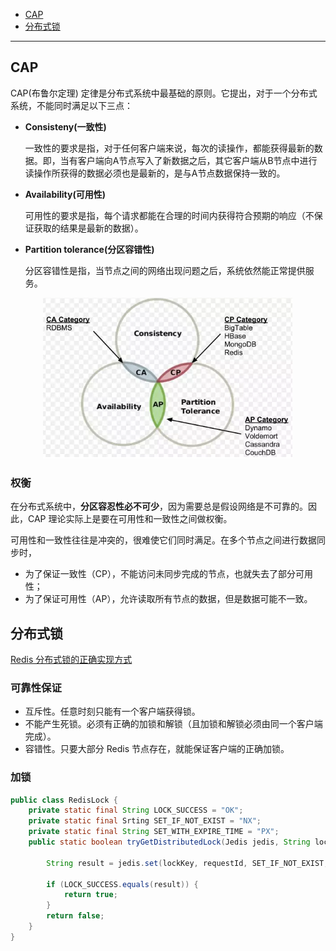 * [CAP](#CAP)
* [分布式锁](#分布式锁)

----------------

## CAP
CAP(布鲁尔定理) 定律是分布式系统中最基础的原则。它提出，对于一个分布式系统，不能同时满足以下三点：
- **Consisteny(一致性)**

  一致性的要求是指，对于任何客户端来说，每次的读操作，都能获得最新的数据。即，当有客户端向A节点写入了新数据之后，其它客户端从B节点中进行读操作所获得的数据必须也是最新的，是与A节点数据保持一致的。

- **Availability(可用性)**

  可用性的要求是指，每个请求都能在合理的时间内获得符合预期的响应（不保证获取的结果是最新的数据）。

- **Partition tolerance(分区容错性)**

  分区容错性是指，当节点之间的网络出现问题之后，系统依然能正常提供服务。

<div align="center"><img src="../pics//1552809821(1).png" width="400px"></div>

### 权衡

在分布式系统中，**分区容忍性必不可少**，因为需要总是假设网络是不可靠的。因此，CAP 理论实际上是要在可用性和一致性之间做权衡。

可用性和一致性往往是冲突的，很难使它们同时满足。在多个节点之间进行数据同步时，

- 为了保证一致性（CP），不能访问未同步完成的节点，也就失去了部分可用性；
- 为了保证可用性（AP），允许读取所有节点的数据，但是数据可能不一致。

## 分布式锁
[Redis 分布式锁的正确实现方式](https://www.cnblogs.com/linjiqin/p/8003838.html)
### 可靠性保证
- 互斥性。任意时刻只能有一个客户端获得锁。
- 不能产生死锁。必须有正确的加锁和解锁（且加锁和解锁必须由同一个客户端完成）。
- 容错性。只要大部分 Redis 节点存在，就能保证客户端的正确加锁。

### 加锁
```java
public class RedisLock {
    private static final String LOCK_SUCCESS = "OK";
    private static final Srting SET_IF_NOT_EXIST = "NX";
    private static final String SET_WITH_EXPIRE_TIME = "PX";
    public static boolean tryGetDistributedLock(Jedis jedis, String lockKey, String requestId, int expireTime) {

        String result = jedis.set(lockKey, requestId, SET_IF_NOT_EXIST, SET_WITH_EXPIRE_TIME, expireTime);

        if (LOCK_SUCCESS.equals(result)) {
            return true;
        }
        return false;
    }
}
```
